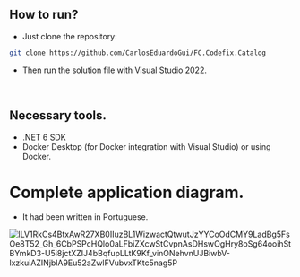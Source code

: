 ## How to run?

- Just clone the repository:
```sh
git clone https://github.com/CarlosEduardoGui/FC.Codefix.Catalog
```

- Then run the solution file with Visual Studio 2022.

<br />

## Necessary tools.

- .NET 6 SDK
- Docker Desktop (for Docker integration with Visual Studio) or using Docker.

# Complete application diagram.

- It had been written in Portuguese.

![lLV1RkCs4BtxAwR27XB0IIuzBL1WizwactQtwutJzYYCoOdCMY9LadBg5FsOe8T52_Gh_6CbPSPcHQlo0aLFbiZXcwStCvpnAsDHswOgHry8oSg64ooihStBYmkD3-U5i8jctXZIJ4bBqfupLLtK9Kf_vinONehvnUJBiwbV-lxzkuiAZINjblA9Eu52aZwlFVubvxTKtc5nag5P](https://user-images.githubusercontent.com/43711772/185815236-5c04dcd1-f7f3-42a8-8a7f-0988709d534d.svg)
